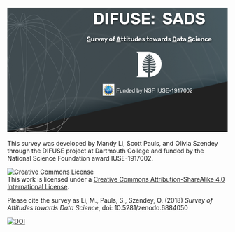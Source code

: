 ![DIFUSE Survey of Attitudes towards Data Science, Dartmouth College. NSF IUSE-1917002](DIFUSE-SADS.png "DIFUSE Survey of Attitudes towards Data Science. NSF IUSE-1917002")

This survey was developed by Mandy Li, Scott Pauls, and Olivia Szendey through the DIFUSE project at Dartmouth College and funded by the National Science Foundation award IUSE-1917002.

<a rel="license" href="http://creativecommons.org/licenses/by-sa/4.0/"><img alt="Creative Commons License" style="border-width:0" src="https://i.creativecommons.org/l/by-sa/4.0/88x31.png" /></a><br />This work is licensed under a <a rel="license" href="http://creativecommons.org/licenses/by-sa/4.0/">Creative Commons Attribution-ShareAlike 4.0 International License</a>.

Please cite the survey as 
Li, M., Pauls, S., Szendey, O. (2018) *Survey of Attitudes towards Data Science*, doi: 10.5281/zenodo.6884050

[![DOI](https://zenodo.org/badge/516747978.svg)](https://zenodo.org/badge/latestdoi/516747978)
